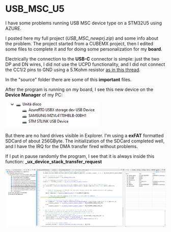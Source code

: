 # USB_MSC_U5

I have some problems running USB MSC device type on a STM32U5 using AZURE.

I posted here my full project (*USB_MSC_newprj.zip*) and some info about the problem. The project started from a CUBEMX project, then I edited some files to complete it and for doing some personalization for my **board**. 

Electrically the connection to the **USB-C** connector is simple: just the two DP and DN wires, I did not use the UCPD functionality, and I did not connect the CC1/2 pins to GND using a 5.1Kohm resistor [as in this thread](https://community.st.com/t5/stm32-mcus-other-solutions/how-to-connect-the-cc-pin-when-make-usb-type-c-compatible-to/td-p/303605).

In the "source" folder there are some of this **important** files.

After the program is running on my board, I see this new device on the **Device Manager** of my PC:

![Device Manager](/images/device.png)


But there are no hard drives visible in Explorer. I'm using a **exFAT** formatted SDCard of about 256GByte. The initialization of the SDCard completed well, and I have the IRQ for the DMA transfer fired without problems.


If I put in pause randomly the program, I see that it is always inside this function: **_ux_device_stack_transfer_request**

![Device Manager](/images/pause.png)



